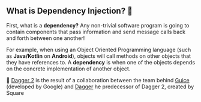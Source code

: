 
## What is Dependency Injection? :syringe: 

First, what is a **dependency?** Any non-trivial software program is going to contain components that pass information and send message calls back and forth between one another!




For example, when using an Object Oriented Programming language (such as **Java/Kotlin** on **Android**), objects will call methods on other objects that they have references to. A **dependency** is when one of the objects depends on the concrete implementation of 
another object.



 


:key:  [Dagger 2](https://dagger.dev/) is the result of a collaboration between the team behind [Guice](https://github.com/google/guice) (developed by Google) and [Dagger](http://square.github.io/dagger/) he predecessor of Dagger 2, created by Square 

